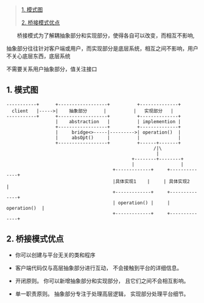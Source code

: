 >
>[1. 模式图](#1)
>
>
>[2. 桥接模式优点](#2)
>


<p style="text-indent:2em">桥接模式为了解耦抽象部分和实现部分，使得各自可以改变，而相互不影响,

抽象部分往往针对客户端或用户，而实现部分是底层系统，相互之间不影响，用户不关心底层东西，底层系统

不需要关系用户抽象部分，值关注接口</p>



<h2 id='1'> 1. 模式图 </h2>

```
-----------+      +------------------+          +--------------+
  client   |----->|    抽象部分      |          |   实现部分   |
-----------+      +------------------+          +--------------+
                  |    abstraction   |          | implemention |
                  +------------------+          +--------------+
                  |     bridge<>-----|--------->| operation()  |                    
                  |     absOpt()     |          |              |
                  +------------------+          +------+-------+
                                                      /|\
                                                       |
                                              +--------+--------+
                                              |                 | 
                                       +-------------+     +--------------+
                                       |具体实现1    |     | 具体实现2    |
                                       +-------------+     +--------------+
                                       | operation() |     | operation()  |
                                       +-------------+     +--------------+
```

<h2 id='2'> 2. 桥接模式优点 </h2>

- 你可以创建与平台无关的类和程序

- 客户端代码仅与高层抽象部分进行互动， 不会接触到平台的详细信息。

- 开闭原则。 你可以新增抽象部分和实现部分， 且它们之间不会相互影响。

- 单一职责原则。 抽象部分专注于处理高层逻辑， 实现部分处理平台细节。
